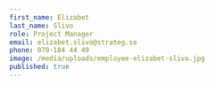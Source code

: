 ```yaml
---
first_name: Elizabet
last_name: Slivo
role: Project Manager
email: elizabet.slivo@strateg.se
phone: 070-184 44 49
image: /media/uploads/employee-elizabet-slivo.jpg
published: true
---
```

